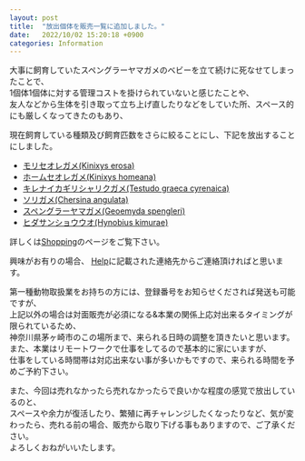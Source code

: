 ```yaml
---
layout: post
title:  "放出個体を販売一覧に追加しました。"
date:   2022/10/02 15:20:18 +0900
categories: Information
---
```


大事に飼育していたスペングラーヤマガメのベビーを立て続けに死なせてしまったことで、  
1個体1個体に対する管理コストを掛けられていないと感じたことや、  
友人などから生体を引き取って立ち上げ直したりなどをしていた所、スペース的にも厳しくなってきたのもあり、  

現在飼育している種類及び飼育匹数をさらに絞ることにし、下記を放出することにしました。  

* [モリセオレガメ(Kinixys erosa)](/shopping/creatures/kinixys-erosa)
* [ホームセオレガメ(Kinixys homeana)](/shopping/creatures/kinixys-homeana)
* [キレナイカギリシャリクガメ(Testudo graeca cyrenaica)](/shopping/creatures/testudo-graeca-cyrenaica)
* [ソリガメ(Chersina angulata)](/shopping/creatures/chersina-angulata)
* [スペングラーヤマガメ(Geoemyda spengleri)](/shopping/creatures/geoemyda-spengleri)
* [ヒダサンショウウオ(Hynobius kimurae)](/shopping/creatures/hynobius-kimurae)

詳しくは[Shopping](https://ikimonooki.com/shopping/)のページをご覧下さい。

興味がお有りの場合、
[Help](https://ikimonooki.com/help/)に記載された連絡先からご連絡頂ければと思います。  

第一種動物取扱業をお持ちの方には、登録番号をお知らせくだされば発送も可能ですが、  
上記以外の場合は対面販売が必須になる&本業の関係上応対出来るタイミングが限られているため、  
神奈川県茅ヶ崎市のこの場所まで、来られる日時の調整を頂きたいと思います。  
また、本業はリモートワークで仕事をしてるので基本的に家にいますが、  
仕事をしている時間帯は対応出来ない事が多いかもですので、来られる時間を予めご予約下さい。  

また、今回は売れなかったら売れなかったらで良いかな程度の感覚で放出しているのと、  
スペースや余力が復活したり、繁殖に再チャレンジしたくなったりなど、気が変わったら、売れる前の場合、販売から取り下げる事もありますので、ご了承ください。  
よろしくおねがいいたします。

